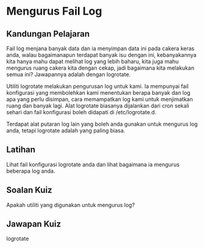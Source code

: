# Mengurus Fail Log

## Kandungan Pelajaran

Fail log menjana banyak data dan ia menyimpan data ini pada cakera keras anda, walau bagaimanapun terdapat banyak isu dengan ini, kebanyakannya kita hanya mahu dapat melihat log yang lebih baharu, kita juga mahu mengurus ruang cakera kita dengan cekap, jadi bagaimana kita melakukan semua ini? Jawapannya adalah dengan logrotate.

Utiliti logrotate melakukan pengurusan log untuk kami. Ia mempunyai fail konfigurasi yang membolehkan kami menentukan berapa banyak dan log apa yang perlu disimpan, cara memampatkan log kami untuk menjimatkan ruang dan banyak lagi. Alat logrotate biasanya dijalankan dari cron sekali sehari dan fail konfigurasi boleh didapati di /etc/logrotate.d.

Terdapat alat putaran log lain yang boleh anda gunakan untuk mengurus log anda, tetapi logrotate adalah yang paling biasa.

## Latihan

Lihat fail konfigurasi logrotate anda dan lihat bagaimana ia mengurus beberapa log anda.

## Soalan Kuiz

Apakah utiliti yang digunakan untuk mengurus log?

## Jawapan Kuiz

logrotate
